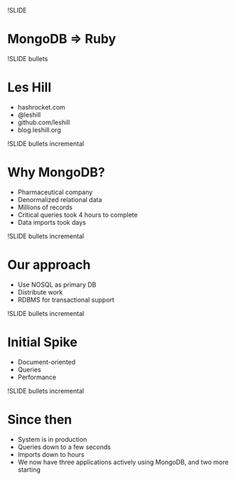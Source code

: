 !SLIDE

# MongoDB => Ruby

!SLIDE bullets

# Les Hill

* hashrocket.com
* @leshill
* github.com/leshill
* blog.leshill.org

!SLIDE bullets incremental

# Why MongoDB?

* Pharmaceutical company
* Denormalized relational data
* Millions of records
* Critical queries took 4 hours to complete
* Data imports took days

!SLIDE bullets incremental

# Our approach

* Use NOSQL as primary DB
* Distribute work
* RDBMS for transactional support

!SLIDE bullets incremental

# Initial Spike

* Document-oriented
* Queries
* Performance

!SLIDE bullets incremental

# Since then

* System is in production
* Queries down to a few seconds
* Imports down to hours
* We now have three applications actively using MongoDB, and two more starting

